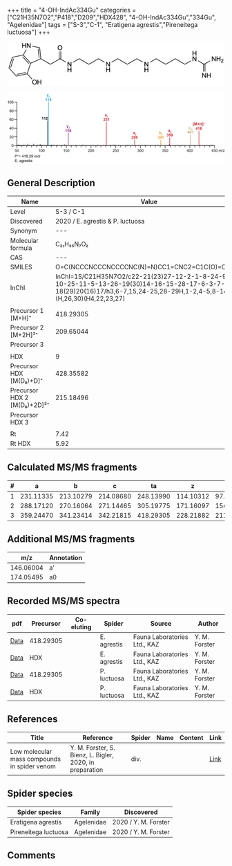 +++
title = "4-OH-IndAc334Gu"
categories = ["C21H35N7O2","P418","D209","HDX428",
"4-OH-IndAc334Gu","334Gu",
"Agelenidae"]
tags = ["S-3","C-1",
"Eratigena agrestis","Pireneitega luctuosa"]
+++

![](/img/4-OH-IndAc334Gu.png)

![](/img_MSMS/418_4-OH-IndAc334Gu_Ea.png?classes=border)

## General Description

| Name                       | Value              |
|----------------------------|--------------------|
| Level                      | S-3 / C-1          |
| Discovered                 | 2020 / E. agrestis & P. luctuosa|
| Synonym                    | ---                |
| Molecular formula          | C₂₁H₃₅N₇O₂                   |
| CAS                        | ---                |
| SMILES | O=C(NCCCNCCCNCCCCNC(N)=N)CC1=CNC2=C1C(O)=CC=C2  |
| InChI  | InChI=1S/C21H35N7O2/c22-21(23)27-12-2-1-8-24-9-4-10-25-11-5-13-26-19(30)14-16-15-28-17-6-3-7-18(29)20(16)17/h3,6-7,15,24-25,28-29H,1-2,4-5,8-14H2,(H,26,30)(H4,22,23,27)  |
|                            |                    |
| Precursor 1 [M+H]⁺         | 418.29305                   |
| Precursor 2 [M+2H]²⁺       | 209.65044                   |
| Precursor 3                |                    |
|                            |                    |
| HDX                        | 9                   |
| Precursor HDX   [M(D₉)+D]⁺   | 428.35582                   |
| Precursor HDX 2 [M(D₉)+2D]²⁺ | 215.18496                   |
| Precursor HDX 3            |                    |
|                            |                    |
| Rt                         | 7.42                   |
| Rt HDX                     | 5.92                   |

## Calculated MS/MS fragments

| # | a         | b         | c         | ta        | z         | y         | tz        |
|---|-----------|-----------|-----------|-----------|-----------|-----------|-----------|
| 1 | 231.11335 | 213.10279 | 214.08680 | 248.13990 | 114.10312 | 97.07657 | 131.12967 |
| 2 | 288.17120 | 270.16064 | 271.14465 | 305.19775 | 171.16097 | 154.13442 | 188.18752 |
| 3 | 359.24470 | 341.23414 | 342.21815 | 418.29305 | 228.21882 | 211.19227 | 245.24537 |

## Additional MS/MS fragments

| m/z | Annotation |
|-----|------------|
| 146.06004    | a'   |
| 174.05495    | a0   |

## Recorded MS/MS spectra

| pdf                                             | Precursor | Co-eluting | Spider      | Source                       | Author        |
|-------------------------------------------------|-----------|------------|-------------|------------------------------|---------------|
| [Data](/pdf/E-agrestis/418_4-OH-IndAc334Gu_Ea.pdf)   | 418.29305 |            | E. agrestis | Fauna Laboratories Ltd., KAZ | Y. M. Forster |
| [Data](/pdf/E-agrestis/418_4-OH-IndAc334Gu_Ea_HDX.pdf)   | HDX |            | E. agrestis | Fauna Laboratories Ltd., KAZ | Y. M. Forster |
| [Data](/pdf/P-luctuosa/418_4-OH-IndAc334Gu_Pl.pdf) | 418.29305 |           | P. luctuosa | Fauna Laboratories Ltd., KAZ | Y. M. Forster |
| [Data](/pdf/P-luctuosa/418_4-OH-IndAc334Gu_Pl_HDX.pdf) | HDX |           | P. luctuosa | Fauna Laboratories Ltd., KAZ | Y. M. Forster |


## References

| Title | Reference | Spider | Name | Content | Link |
|-------|-----------|--------|------|---------|------|
| Low molecular mass compounds in spider venom      | Y. M. Forster, S. Bienz, L. Bigler, 2020, in preparation          | div.       |   |   | [Link](unknown) |

## Spider species

| Spider species     | Family     | Discovered           |
|--------------------|------------|----------------------|
| Eratigena agrestis | Agelenidae | 2020 / Y. M. Forster |
| Pireneitega luctuosa | Agelenidae | 2020 / Y. M. Forster |

## Comments